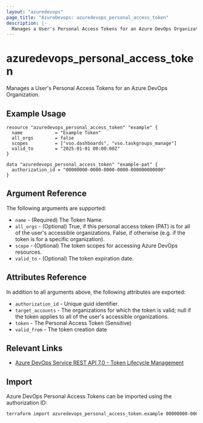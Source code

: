 ```yaml
---
layout: "azuredevops"
page_title: "AzureDevops: azuredevops_personal_access_token"
description: |-
  Manages a User's Personal Access Tokens for an Azure DevOps Organization.
---
```


# azuredevops_personal_access_token

Manages a User's Personal Access Tokens for an Azure DevOps Organization.

## Example Usage

```hcl
resource "azuredevops_personal_access_token" "example" {
  name            = "Example Token"
  all_orgs        = false
  scopes          = ["vso.dashboards", "vso.taskgroups_manage"]
  valid_to        = "2025-01-01 00:00:00Z"
}

data "azuredevops_personal_access_token" "example-pat" {
  authorization_id = "00000000-0000-0000-0000-000000000000"
}
```

## Argument Reference

The following arguments are supported:

- `name` - (Required) The Token Name.
- `all_orgs` - (Optional) True, if this personal access token (PAT) is for all of the user's accessible organizations. False, if otherwise (e.g. if the token is for a specific organization).
- `scope` - (Optional) The token scopes for accessing Azure DevOps resources.
- `valid_to` - (Optional) The token expiration date.

## Attributes Reference

In addition to all arguments above, the following attributes are exported:
- `authorization_id` - Unique guid identifier.
- `target_accounts` - The organizations for which the token is valid; null if the token applies to all of the user's accessible organizations.
- `token` - The Personal Access Token (Sensitive)
- `valid_from` - The token creation date

## Relevant Links

- [Azure DevOps Service REST API 7.0 - Token Lifecycle Management](https://learn.microsoft.com/en-us/rest/api/azure/devops/tokens/?view=azure-devops-rest-7.0)

## Import

Azure DevOps Personal Access Tokens can be imported using the authorization ID:

```sh
terraform import azuredevops_personal_access_token.example 00000000-0000-0000-0000-000000000000
```
